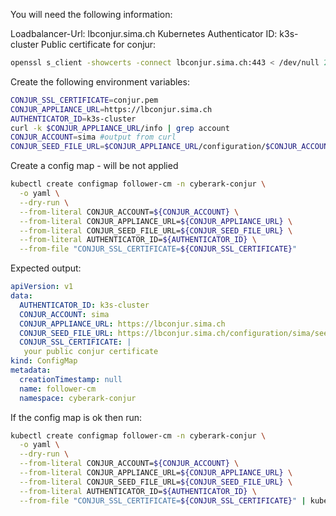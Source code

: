 You will need the following information:

Loadbalancer-Url: lbconjur.sima.ch
Kubernetes Authenticator ID: k3s-cluster
Public certificate for conjur: 

```bash
openssl s_client -showcerts -connect lbconjur.sima.ch:443 < /dev/null 2> /dev/null | sed -ne '/-BEGIN CERTIFICATE-/,/-END CERTIFICATE-/p' > conjur.pem
```

Create the following environment variables:

```bash
CONJUR_SSL_CERTIFICATE=conjur.pem
CONJUR_APPLIANCE_URL=https://lbconjur.sima.ch
AUTHENTICATOR_ID=k3s-cluster
curl -k $CONJUR_APPLIANCE_URL/info | grep account
CONJUR_ACCOUNT=sima #output from curl 
CONJUR_SEED_FILE_URL=$CONJUR_APPLIANCE_URL/configuration/$CONJUR_ACCOUNT/seed/follower
```


Create a config map - will be not applied

```bash
kubectl create configmap follower-cm -n cyberark-conjur \
  -o yaml \
  --dry-run \
  --from-literal CONJUR_ACCOUNT=${CONJUR_ACCOUNT} \
  --from-literal CONJUR_APPLIANCE_URL=${CONJUR_APPLIANCE_URL} \
  --from-literal CONJUR_SEED_FILE_URL=${CONJUR_SEED_FILE_URL} \
  --from-literal AUTHENTICATOR_ID=${AUTHENTICATOR_ID} \
  --from-file "CONJUR_SSL_CERTIFICATE=${CONJUR_SSL_CERTIFICATE}"
```

Expected output:

```yaml
apiVersion: v1
data:
  AUTHENTICATOR_ID: k3s-cluster
  CONJUR_ACCOUNT: sima
  CONJUR_APPLIANCE_URL: https://lbconjur.sima.ch
  CONJUR_SEED_FILE_URL: https://lbconjur.sima.ch/configuration/sima/seed/follower
  CONJUR_SSL_CERTIFICATE: |
   your public conjur certificate
kind: ConfigMap
metadata:
  creationTimestamp: null
  name: follower-cm
  namespace: cyberark-conjur
```

If the config map is ok then run:

```bash
kubectl create configmap follower-cm -n cyberark-conjur \
  -o yaml \
  --dry-run \
  --from-literal CONJUR_ACCOUNT=${CONJUR_ACCOUNT} \
  --from-literal CONJUR_APPLIANCE_URL=${CONJUR_APPLIANCE_URL} \
  --from-literal CONJUR_SEED_FILE_URL=${CONJUR_SEED_FILE_URL} \
  --from-literal AUTHENTICATOR_ID=${AUTHENTICATOR_ID} \
  --from-file "CONJUR_SSL_CERTIFICATE=${CONJUR_SSL_CERTIFICATE}" | kubectl apply -f -
```

